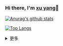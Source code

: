 ### Hi there, I'm [xu yang](http://xuyang.run/blog)👋

[![Anurag's github stats](https://github-readme-stats.vercel.app/api?username=xuyang9978&show_icons=true&theme=radical)](https://github.com/anuraghazra/github-readme-stats)

[![Top Langs](https://github-readme-stats.vercel.app/api/top-langs/?username=xuyang9978&hide=tsql,javascript,css,c++&theme=radical)](https://github.com/anuraghazra/github-readme-stats)

<details>
  <summary>更多</summary>
   ...
</details>
